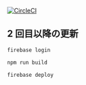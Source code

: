 [![CircleCI](https://dl.circleci.com/status-badge/img/gh/ShotaroMatsuya/premier-league-fav-toggler/tree/master.svg?style=svg)](https://dl.circleci.com/status-badge/redirect/gh/ShotaroMatsuya/premier-league-fav-toggler/tree/master)

## 2 回目以降の更新

```bash
firebase login
```

```bash
npm run build
```

```bash
firebase deploy
```
